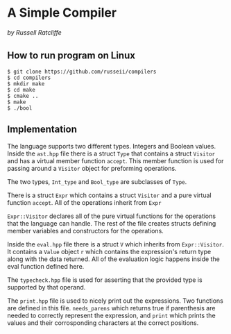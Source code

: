 # A Simple Compiler
###### by Russell Ratcliffe

## How to run program on Linux
```
$ git clone https://github.com/russeii/compilers
$ cd compilers
$ mkdir make
$ cd make
$ cmake ..
$ make
$ ./bool
```


## Implementation
The language supports two different types. Integers and Boolean values.  
Inside the `ast.hpp` file there is a struct `Type` that contains a struct `Visitor` and has a virtual member function `accept`.
This member function is used for passing around a `Visitor` object for preforming operations.

The two types, `Int_type` and `Bool_type` are subclasses of `Type`. 

There is a struct `Expr` which contains a struct `Visitor` and a pure virtual function `accept`. All of the operations inherit from `Expr` 

`Expr::Visitor` declares all of the pure virtual functions for the operations that the language can handle.
The rest of the file creates structs defining member variables and constructors for the operations.  

Inside the `eval.hpp` file there is a struct `V` which inherits from `Expr::Visitor`. It contains a `Value` object `r` which contains the expression's return type along with the data returned.
All of the evaluation logic happens inside the eval function defined here. 

The `typecheck.hpp` file is used for asserting that the provided type is supported by that operand. 

The `print.hpp` file is used to nicely print out the expressions. Two functions are defined in this file. `needs_parens` which returns true if parenthesis are needed
to correctly represent the expression, and `print` which prints the values and their corrosponding characters at the correct positions. 

